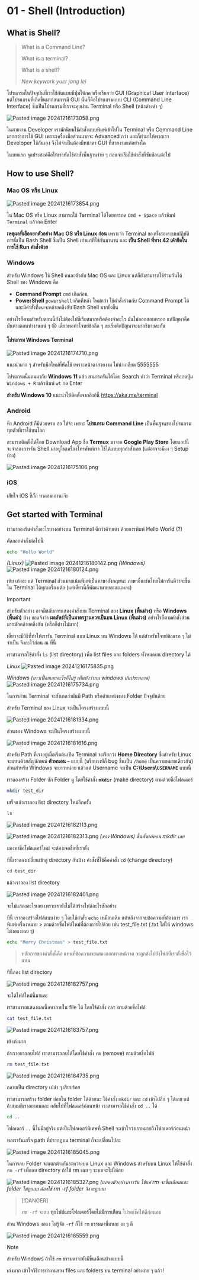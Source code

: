 # 01 - Shell (Introduction)

## What is Shell?

> What is a Command Line? 
> 
> What is a terminal? 
> 
> What is a shell? 
> 
> *New keywork yuer jang lei*

โปรแกรมในปัจจุบันที่เราใช้กันแบบมีปุ่มให้กด หรือเรียกว่า GUI (Graphical User Interface) แต่โปรแกรมที่เกิดขึ้นมาก่อนการมี GUI นั่นก็คือโปรแกรมแบบ CLI (Command Line Interface) ซึ่งเป็นโปรแกรมที่เราจะคุยผ่าน Terminal หรือ Shell (หน้าต่างดำ ๆ)

![Pasted image 20241216173058.png](/screenshots/Pasted%20image%2020241216172558.png)

ในสายงาน Developer เรามักนิยมใช้คำสั่งแบบพิมพ์เข้าไปใน Terminal หรือ Command Line มากกว่าการใช้ GUI เพราะเครื่องมือส่วนมากจะ Advanced กว่า และก็ทำมาให้พวกเรา Developer ใช้กันเอง จึงไม่จำเป็นต้องมีหน้าตา GUI ที่สวยงามแต่อย่างใด

ในบทแรก จุดประสงค์คือให้เราหัดใช้คำสั่งพื้นฐานง่าย ๆ ก่อนจะเริ่มใช้คำสั่งที่ซับซ้อนต่อไป

## How to use Shell?

### Mac OS หรือ Linux

![Pasted image 20241216173854.png](/screenshots/Pasted%20image%2020241216173854.png)

ใน Mac OS หรือ Linux สามารถใช้ Terminal ได้โดยการกด `Cmd + Space` แล้วพิมพ์ `Terminal` แล้วกด Enter

**เหตุผลที่เลือกยกตัวอย่าง Mac OS หรือ Linux ก่อน** เพราะว่า Terminal ของทั้งสองระบบปฏิบัติการนี้เป็น Bash Shell ซึ่งเป็น Shell เก่าแก่ที่ใช้กันมานาน และ **เป็น Shell ที่ทาง 42 เค้ายึดในการใช้ Run คำสั่งด้วย**
### Windows

สำหรับ Windows ใช้ Shell คนละตัวกับ Mac OS และ Linux แต่ก็ยังสามารถใช้ร่วมกันได้ Shell ของ Windows คือ 

- **Command Prompt** `cmd` เกิดก่อน
- **PowerShell** `powershell` เกิดทีหลัง ใหม่กว่า ใช้คำสั่งร่วมกับ Command Prompt ได้ และมีคำสั่งที่*พอจะ*คล้ายคลึงกับ Bash Shell มากยิ่งขึ้น

อย่างไรก็ตามสำหรับตอนนี้ยังไม่ต้องไปซีเรียสมากหรือต้องจำอะไร มันไม่ออกสอบหรอก แต่ปัญหาคือมันต่างตอนทำงานแน่ ๆ 😔 เดี๋ยวพอทำโจทย์ข้อลึก ๆ ละเริ่มติดปัญหาจะมาอธิบายละกัน
#### โปรแกรม Windows Terminal

![Pasted image 20241216174710.png](/screenshots/Pasted%20image%2020241216174710.png)

แนะนำมาก ๆ สำหรับมือใหม่ที่หัดใช้ เพราะหน้าตาสวยงาม ไม่น่าเกลียด 5555555

โปรแกรมนี้แถมมากับ **Windows 11** แล้ว สามารถรันได้โดย Search คำว่า Terminal หรือกดปุ่ม `Windows + R` แล้วพิมพ์ `wt` กด Enter

**สำหรับ Windows 10** แนะนำให้ติดตั้งจากลิงก์นี้ https://aka.ms/terminal 

### Android

ห๊า Android ก็มีด้วยหรอ อ๋อ ใช่จ้า เพราะ **โปรแกรม Command Line** เป็นพื้นฐานของโปรแกรมทุกตัวที่เราใช้บนโลก

สามารถติดตั้งได้โดย Download App ชื่อ **Termux** มาจาก **Google Play Store** โดยแอปนี้จะจำลองการรัน Shell มาอยู่ในเครื่องโทรศัพท์เรา ใช้ได้แทบทุกคำสั่งเลย (แต่อาจจะมีงง ๆ Setup บ้าง)

![Pasted image 20241216175106.png](/screenshots/Pasted%20image%2020241216175106.png)
### iOS

เสียใจ iOS ขี้กั้ก หาคอมเอานะจ๊ะ
## Get started with Terminal

เรามาลองรันคำสั่งอะไรบางอย่างบน Terminal ดีกว่าค้าบเตง ด้วยการพิมพ์ Hello World (?)

คัดลอกคำสั่งต่อไปนี้

```sh
echo "Hello World"
```

*(Linux)*
![Pasted image 20241216180142.png](/screenshots/Pasted%20image%2020241216180142.png)
*(Windows)*
![Pasted image 20241216180124.png](/screenshots/Pasted%20image%2020241216180124.png)

เห้ย เก่งอะ แต่ Terminal ส่วนมากเน้นพิมพ์เป็นภาษาอังกฤษนะ ภาษาอื่นเช่นไทยไม่การันตีว่าจะขึ้นใน Terminal ได้ทุกเครื่องเด้อ (แต่เดี๋ยวนี้ก็พัฒนามาเยอะละแหละ)

> [!IMPORTANT]
> สำหรับตัวอย่าง อาจมีสลับการแสดงคำสั่งบน Terminal ของ **Linux (พื้นม่วง)** หรือ **Windows (พื้นดำ)** บ้าง ขอแจ้งว่า **ผลลัพธ์ที่เป็นมาตรฐานควรเป็นบน Linux (พื้นม่วง)** อย่างไรก็ตามคำสั่งส่วนมากมักคล้ายคลึงกัน (หรือก็ต่างไม่มาก)
> 
> เดี๋ยวจะมีวิธีที่ทำให้เรารัน Terminal แบบ Linux บน Windows ได้ แต่สำหรับโจทย์ข้อแรก ๆ ไม่จำเป็น จึงละไว้ก่อน ณ ที่นี้

เราสามารถใช้คำสั่ง `ls` (list directory) เพื่อ list files และ folders ทั้งหมดบน directory ได้

*Linux*
![Pasted image 20241216175835.png](/screenshots/Pasted%20image%2020241216175835.png)

*Windows (ยาวเฟื้อยเลยอะไรก็ไม่รู้ เห็นยังว่าบน windows มันประหลาด)*
![Pasted image 20241216175734.png](/screenshots/Pasted%20image%2020241216175734.png)

ในการอ่าน Terminal จะสังเกตว่ามันมี Path หรือตำแหน่งของ Folder ปัจจุบันด้วย

สำหรับ Terminal ของ Linux จะเป็นโครงสร้างแบบนี้

![Pasted image 20241216181334.png](/screenshots/Pasted%20image%2020241216181334.png)

ส่วนของ Windows จะเป็นโครงสร้างแบบนี้

![Pasted image 20241216181616.png](/screenshots/Pasted%20image%2020241216181616.png)

สำหรับ Path ที่เราอยู่เมื่อเริ่มต้นเปิด Terminal จะเรียกว่า **Home Directory** ซึ่งสำหรับ Linux จะแทนด้วยสัญลักษณ์ **ตัวหนอน `~`** แบบนี้ (หรือบางทีก็ bug ขึ้นเป็น `/home` เป็นความหมายเดียวกัน) ส่วนสำหรับ Windows จะยาวหน่อย แล้วแต่ Username จะเป็น **C:\Users\\`USERNAME`** แบบนี้

เราลองสร้าง Folder ซัก Folder ดู โดยใช้คำสั่ง **`mkdir`** (make directory) ตามด้วยชื่อโฟลเดอร์

```sh
mkdir test_dir
```

เสร็จแล้วเราลอง list directory ใหม่อีกครั้ง

```sh
ls
```

![Pasted image 20241216182113.png](/screenshots/Pasted%20image%2020241216182113.png)

![Pasted image 20241216182313.png](/screenshots/Pasted%20image%2020241216182313.png)
*(ของ Windows) ขึ้นตั้งแต่ตอน mkdir เลย*

มองหาชื่อโฟลเดอร์ใหม่ จะต้องเจอชื่อที่เราตั้ง

ทีนี้เราลองเปลี่ยนเข้าสู่ directory กันบ้าง คำสั่งที่ใช้คือคำสั่ง `cd` (change directory)

```sh
cd test_dir
```

แล้วเราลอง list directory

![Pasted image 20241216182401.png](/screenshots/Pasted%20image%2020241216182401.png)

จะไม่แสดงอะไรเลย เพราะเรายังไม่ได้สร้างไฟล์อะไรซักอย่าง

ทีนี้ เราลองสร้างไฟล์แบบง่าย ๆ โดยใช้คำสั่ง `echo`  เหมือนเดิม แต่หลังจากจบข้อความที่ต้องการ เราพิมพ์เครื่องหมาย > ตามด้วยชื่อไฟล์ใหม่ที่ต้องการไปด้วย เช่น test_file.txt (.txt ใส่ให้ windows ไม่งอแงเฉย ๆ)

```sh
echo "Merry Christmas" > test_file.txt
```

> หลักการของคำสั่งนี้คือ แทนที่ข้อความจะแสดงออกทางหน้าจอ จะถูกส่งไปยังไฟล์ที่เราตั้งชื่อไว้แทน

ทีนี้ลอง list directory

![Pasted image 20241216182757.png](/screenshots/Pasted%20image%2020241216182757.png)

จะได้ไฟล์ใหม่นี้มาและ

เราสามารถแสดงผลเนื้อหาภายใน file ได้ โดยใช้คำสั่ง `cat` ตามด้วยชื่อไฟล์

```sh
cat test_file.txt
```

![Pasted image 20241216183757.png](/screenshots/Pasted%20image%2020241216183757.png)

เย้ เก่งมาก

ถ้าเราอยากลบไฟล์ เราสามารถลบได้โดยใช้คำสั่ง `rm` (remove) ตามด้วยชื่อไฟล์

```sh
rm test_file.txt
```

![Pasted image 20241216184735.png](/screenshots/Pasted%20image%2020241216184735.png)

กลายเป็น directory เปล่า ๆ เรียบร้อย

เราสามารถสร้าง folder ย่อยใน folder ได้ด้วยนะ ใช้คำสั่ง `mkdir` และ `cd` เข้าไปลึก ๆ ได้เลย แต่ถ้าสมมติเราอยากพอละ กลับไปที่โฟลเดอร์ก่อนหน้า เราสามารถใช้คำสั่ง `cd ..` ได้

```sh
cd ..
```

โฟลเดอร์ `..` นี้ไม่มีอยู่จริง แต่เป็นโฟลเดอร์พิเศษที่ Shell จะเข้าใจว่าเราหมายถึงโฟลเดอร์ก่อนหน้า

พอเรารันเสร็จ path ที่ปรากฏบน terminal ก็จะเปลี่ยนไปละ

![Pasted image 20241216185045.png](/screenshots/Pasted%20image%2020241216185045.png)

ในการลบ Folder จะแตกต่างกันระหว่างบน Linux และ Windows สำหรับบน Linux ให้ใช้คำสั่ง `rm -rf` เพื่อลบ directory ถ้าใช้ rm เฉย ๆ ระบบจะไม่ให้ลบ

![Pasted image 20241216185327.png](/screenshots/Pasted%20image%2020241216185327.png)
*(แสดงตัวอย่างการรัน ใช้แค่ rm จะขึ้นเตือนและ folder ไม่ถูกลบ ต้องใช้ rm -rf folder จึงจะถูกลบ*

> [!DANGER]
> 
> `rm -rf` จะลบ **ทุกไฟล์และโฟลเดอร์โดยไม่มีการเตือน** โปรดเช็คให้ดีก่อนลบ

ส่วน Windows งอแง ไม่รู้จัก `-rf` ก็ใช้ `rm` ธรรมดานี่แหละ งง ๆ ดี

![Pasted image 20241216185559.png](/screenshots/Pasted%20image%2020241216185559.png)

> [!NOTE]
> สำหรับ Windows ถ้าใช้ `rm` ธรรมดาจะยังมีขึ้นเตือนบ้างแบบนี้

เก่งมาก เข้าใจวิธีการทำงานของ files และ folders บน terminal อย่างง่าย ๆ แล้ว!
